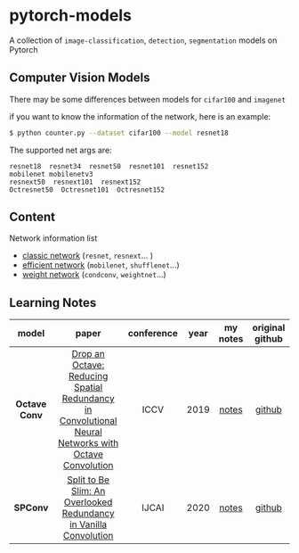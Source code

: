 # pytorch-models
A collection of `image-classification`, `detection`, `segmentation` models on Pytorch

## Computer Vision Models
There may be some differences between models for `cifar100` and `imagenet`

if you want to know the information of the network, here is an example:
```bash
$ python counter.py --dataset cifar100 --model resnet18
```

The supported net args are:
```
resnet18  resnet34  resnet50  resnet101  resnet152
mobilenet mobilenetv3
resnext50  resnext101  resnext152
Octresnet50  Octresnet101  Octresnet152
```

## Content
Network information list
- [classic network](https://github.com/rentainhe/pytorch-models/blob/master/model_information/classic-networks.md)  (`resnet`, `resnext`... )
- [efficient network](https://github.com/rentainhe/pytorch-models/blob/master/model_information/efficient-networks.md) (`mobilenet`, `shufflenet`...)
- [weight network](https://github.com/rentainhe/pytorch-models/blob/master/model_information/weight-networks.md) (`condconv`, `weightnet`...)


## Learning Notes
|model|paper|conference|year|my notes|original github|
|:---:|:---:|:---:|:---:|:---:|:---:
| __Octave Conv__|[Drop an Octave: Reducing Spatial Redundancy in Convolutional Neural Networks with Octave Convolution](https://export.arxiv.org/pdf/1904.05049)|ICCV|2019|[notes](https://github.com/rentainhe/pytorch-models/blob/master/notes/efficient-networks/Octave%20Conv.md)|[github](https://github.com/lxtGH/OctaveConv_pytorch)|
|__SPConv__|[Split to Be Slim: An Overlooked Redundancy in Vanilla Convolution](https://arxiv.org/abs/2006.12085)|IJCAI|2020|[notes]()|[github](https://github.com/qiulinzhang/SPConv.pytorch)
